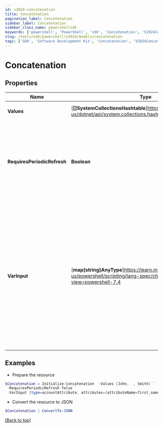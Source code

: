 ```yaml
---
id: v2024-concatenation
title: Concatenation
pagination_label: Concatenation
sidebar_label: Concatenation
sidebar_class_name: powershellsdk
keywords: ['powershell', 'PowerShell', 'sdk', 'Concatenation', 'V2024Concatenation'] 
slug: /tools/sdk/powershell/v2024/models/concatenation
tags: ['SDK', 'Software Development Kit', 'Concatenation', 'V2024Concatenation']
---
```



# Concatenation

## Properties

Name | Type | Description | Notes
------------ | ------------- | ------------- | -------------
**Values** | [**[]SystemCollectionsHashtable**]https://learn.microsoft.com/en-us/dotnet/api/system.collections.hashtable?view=net-9.0 | An array of items to join together | [required]
**RequiresPeriodicRefresh** | **Boolean** | A value that indicates whether the transform logic should be re-evaluated every evening as part of the identity refresh process | [optional] [default to $false]
**VarInput** | [**map[string]AnyType**]https://learn.microsoft.com/en-us/powershell/scripting/lang-spec/chapter-04?view=powershell-7.4 | This is an optional attribute that can explicitly define the input data which will be fed into the transform logic. If input is not provided, the transform will take its input from the source and attribute combination configured via the UI. | [optional] 

## Examples

- Prepare the resource
```powershell
$Concatenation = Initialize-Concatenation  -Values [John,  , Smith] `
 -RequiresPeriodicRefresh false `
 -VarInput {type=accountAttribute, attributes={attributeName=first_name, sourceName=Source}}
```

- Convert the resource to JSON
```powershell
$Concatenation | ConvertTo-JSON
```


[[Back to top]](#) 

